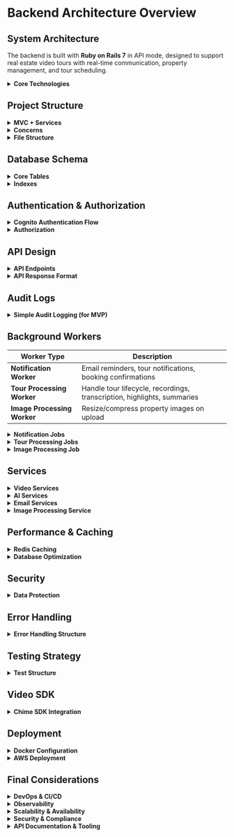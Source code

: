 # Backend Architecture Overview

## System Architecture

The backend is built with **Ruby on Rails 7** in API mode, designed to support real estate video tours with real-time communication, property management, and tour scheduling.

<details>
<summary><strong>Core Technologies</strong></summary>

- **Ruby on Rails 7** - Web framework with API mode
- **PostgreSQL** - Primary relational database
- **Redis** - Caching and session storage
- **AWS Cognito** - User authentication and token issuance
- **AWS Chime SDK** - Video communication
- **Active Job** - Background job processing
- **Sidekiq** - Job queue management

</details>

## Project Structure

<details>
<summary><strong>MVC + Services</strong></summary>

| Layer | Description |
|-------|-------------|
| **Models** | Data validation and business rules |
| **Views** | JSON response formatting |
| **Controllers** | Request handling and routing |
| **Services** | Complex business logic |

</details>

<details>
<summary><strong>Concerns</strong></summary>

| Concern | Description |
|---------|-------------|
| **Authentication** | User authentication and authorization |
| **Caching** | Response caching strategies |
| **Logging** | Request and response logging |
| **Validation** | Input validation and sanitization |

</details>

<details>
<summary><strong>File Structure</strong></summary>

```
app/
├── controllers/
│   └── api/v1/ 
│       ├── auth/
│       │   ├── application_controller.rb
│       │   ├── registrations_controller.rb
│       │   └── sessions_controller.rb
│       ├── realtors/
│       │   ├── application_controller.rb
│       │   ├── properties_controller.rb
│       │   ├── tours_controller.rb
│       │   ├── bookings_controller.rb
│       │   └── calls_controller.rb
│       ├── buyers/
│       │   ├── application_controller.rb
│       │   ├── properties_controller.rb
│       │   ├── tours_controller.rb
│       │   ├── bookings_controller.rb
│       │   └── calls_controller.rb
│       └── admin/
│           ├── application_controller.rb
│           ├── users_controller.rb
│           ├── properties_controller.rb
│           ├── tours_controller.rb
│           └── bookings_controller.rb
├── models/
│   ├── user.rb
│   ├── property.rb
│   ├── booking.rb
│   ├── tour.rb
│   ├── call.rb
│   ├── tour_note.rb
│   ├── transcript.rb
│   ├── highlight.rb
│   ├── recording.rb
│   └── audit_log.rb
├── services/
│   ├── tour_lifecycle_service.rb
│   ├── video_processing_service.rb
│   ├── transcription_service.rb
│   ├── highlight_detection_service.rb
│   ├── summary_service.rb
│   └── image_processing_service.rb
├── workers/
│   ├── notification_worker.rb
│   ├── tour_processing_worker.rb
│   └── image_processing_worker.rb
└── concerns/
    ├── authentication.rb
    ├── caching.rb
    ├── logging.rb
    └── validation.rb
```

</details>

## Database Schema

<details>
<summary><strong>Core Tables</strong></summary>

| Table | Description |
|-------|-------------|
| **Users Table** | User profiles and authentication (id, full_name, email, role, cognito_sub, timestamps) |
| **Properties Table** | Property listings and details (realtor_id, address, mls_id, description, timestamps) |
| **Bookings Table** | Tour booking requests (buyer_id, property_id, scheduled_at, status, timestamps) |
| **Tours Table** | Actual tour sessions (property_id, realtor_id, buyer_id, status, scheduled_at, started_at) |
| **Calls Table** | Video call sessions (tour_id, chime_meeting_id, status, started_at, ended_at) |
| **TourNotes Table** | User-generated notes during tours (tour_id, user_id, content, tag, timestamp_ms, timestamps) |
| **Transcripts Table** | AI-generated call transcripts (tour_id, full_text, segments JSON, timestamps) |
| **Highlights Table** | Tour highlights and moments (tour_id, timestamp_ms, note, image_url, timestamps) |
| **Recordings Table** | Call recordings and playback (tour_id, mux_asset_id, playback_url, duration_seconds, recorded_at, timestamps) |
| **AuditLogs Table** | Immutable system & user actions for compliance (actor_id, action, target_id, meta, created_at) |

#### Users Table
```sql
CREATE TABLE users (
  id BIGSERIAL PRIMARY KEY,
  full_name VARCHAR(255) NOT NULL,
  email VARCHAR(255) UNIQUE NOT NULL,
  role VARCHAR(50) DEFAULT 'buyer',
  cognito_sub VARCHAR(255) UNIQUE NOT NULL,
  created_at TIMESTAMP NOT NULL,
  updated_at TIMESTAMP NOT NULL
);
```

#### Properties Table
```sql
CREATE TABLE properties (
  id BIGSERIAL PRIMARY KEY,
  realtor_id BIGINT REFERENCES users(id),
  address TEXT NOT NULL,
  mls_id VARCHAR(255) UNIQUE,
  description TEXT,
  price DECIMAL(12,2),
  bedrooms INTEGER,
  bathrooms INTEGER,
  sqft INTEGER,
  status VARCHAR(50) DEFAULT 'active',
  created_at TIMESTAMP NOT NULL,
  updated_at TIMESTAMP NOT NULL
);
```

#### Bookings Table
```sql
CREATE TABLE bookings (
  id BIGSERIAL PRIMARY KEY,
  buyer_id BIGINT REFERENCES users(id),
  property_id BIGINT REFERENCES properties(id),
  scheduled_at TIMESTAMP NOT NULL,
  status VARCHAR(50) DEFAULT 'pending',
  duration_minutes INTEGER DEFAULT 30,
  notes TEXT,
  created_at TIMESTAMP NOT NULL,
  updated_at TIMESTAMP NOT NULL
);
```

#### Tours Table
```sql
CREATE TABLE tours (
  id BIGSERIAL PRIMARY KEY,
  property_id BIGINT REFERENCES properties(id),
  realtor_id BIGINT REFERENCES users(id),
  buyer_id BIGINT REFERENCES users(id),
  booking_id BIGINT REFERENCES bookings(id),
  status VARCHAR(50) DEFAULT 'scheduled',
  scheduled_at TIMESTAMP NOT NULL,
  started_at TIMESTAMP,
  ended_at TIMESTAMP,
  created_at TIMESTAMP NOT NULL,
  updated_at TIMESTAMP NOT NULL
);
```

#### Calls Table
```sql
CREATE TABLE calls (
  id BIGSERIAL PRIMARY KEY,
  tour_id BIGINT REFERENCES tours(id),
  chime_meeting_id VARCHAR(255) UNIQUE NOT NULL,
  status VARCHAR(50) DEFAULT 'created',
  started_at TIMESTAMP,
  ended_at TIMESTAMP,
  created_at TIMESTAMP NOT NULL,
  updated_at TIMESTAMP NOT NULL
);
```

#### Tour Notes Table
```sql
CREATE TABLE tour_notes (
  id BIGSERIAL PRIMARY KEY,
  tour_id BIGINT REFERENCES tours(id),
  user_id BIGINT REFERENCES users(id),
  content TEXT NOT NULL,
  tag VARCHAR(100),
  timestamp_ms BIGINT,
  created_at TIMESTAMP NOT NULL,
  updated_at TIMESTAMP NOT NULL
);
```

#### Transcripts Table
```sql
CREATE TABLE transcripts (
  id BIGSERIAL PRIMARY KEY,
  tour_id BIGINT REFERENCES tours(id),
  full_text TEXT,
  segments JSONB,
  confidence_score DECIMAL(3,2),
  created_at TIMESTAMP NOT NULL,
  updated_at TIMESTAMP NOT NULL
);
```

#### Highlights Table
```sql
CREATE TABLE highlights (
  id BIGSERIAL PRIMARY KEY,
  tour_id BIGINT REFERENCES tours(id),
  timestamp_ms BIGINT NOT NULL,
  note TEXT,
  image_url VARCHAR(500),
  highlight_type VARCHAR(50),
  created_at TIMESTAMP NOT NULL,
  updated_at TIMESTAMP NOT NULL
);
```

#### Recordings Table
```sql
CREATE TABLE recordings (
  id BIGSERIAL PRIMARY KEY,
  tour_id BIGINT REFERENCES tours(id),
  mux_asset_id VARCHAR(255) UNIQUE,
  playback_url VARCHAR(500),
  duration_seconds INTEGER,
  file_size_bytes BIGINT,
  recorded_at TIMESTAMP,
  created_at TIMESTAMP NOT NULL,
  updated_at TIMESTAMP NOT NULL
);
```

#### Audit Logs Table
```sql
CREATE TABLE audit_logs (
  id BIGSERIAL PRIMARY KEY,
  user_id BIGINT REFERENCES users(id),
  action VARCHAR(100) NOT NULL,
  resource_type VARCHAR(50),
  resource_id BIGINT,
  details TEXT,
  created_at TIMESTAMP NOT NULL
);
```

</details>

<details>
<summary><strong>Indexes</strong></summary>

```sql
-- Performance indexes
CREATE INDEX idx_users_email ON users(email);
CREATE INDEX idx_properties_realtor_id ON properties(realtor_id);
CREATE INDEX idx_properties_status ON properties(status);
CREATE INDEX idx_bookings_buyer_id ON bookings(buyer_id);
CREATE INDEX idx_bookings_property_id ON bookings(property_id);
CREATE INDEX idx_bookings_scheduled_at ON bookings(scheduled_at);
CREATE INDEX idx_tours_property_id ON tours(property_id);
CREATE INDEX idx_tours_realtor_id ON tours(realtor_id);
CREATE INDEX idx_tours_buyer_id ON tours(buyer_id);
CREATE INDEX idx_tours_scheduled_at ON tours(scheduled_at);
CREATE INDEX idx_calls_tour_id ON calls(tour_id);
CREATE INDEX idx_tour_notes_tour_id ON tour_notes(tour_id);
CREATE INDEX idx_audit_logs_user_id ON audit_logs(user_id);
CREATE INDEX idx_audit_logs_created_at ON audit_logs(created_at);
```

</details>

## Authentication & Authorization

<details>
<summary><strong>Cognito Authentication Flow</strong></summary>

- User registration, login, and password reset are handled by AWS Cognito.
- The backend verifies Cognito JWTs using the User Pool's JWKS endpoint.
- On first login, a user record is created/updated in the local database using Cognito's `sub` as the unique identifier.
- Passwords are never stored or managed by the backend.

</details>

<details>
<summary><strong>Authorization</strong></summary>

The system supports three user types: **buyer**, **realtor**, and **admin**. While authentication is managed by AWS Cognito, authorization (what each user can do) is enforced by the backend using the `role` field in the `users` table and policy classes (e.g., Pundit).

#### Role Storage
- The canonical user role is stored in the local `users` table (`role` column).
- Optionally, the role can also be stored as a custom attribute in Cognito and synced to the DB on login.

#### Role Helpers (User Model)

```ruby
class User < ApplicationRecord
  def buyer?
    role == 'buyer'
  end

  def realtor?
    role == 'realtor'
  end

  def admin?
    role == 'admin'
  end
end
```

#### Example Policy (Pundit)

```ruby
class PropertyPolicy < ApplicationPolicy
  def index?
    user.realtor? || user.admin?
  end

  def show?
    user.realtor? || user.admin? || record.realtor_id == user.id
  end

  def create?
    user.realtor? || user.admin?
  end

  def update?
    user.realtor? && record.realtor_id == user.id || user.admin?
  end

  def destroy?
    user.realtor? && record.realtor_id == user.id || user.admin?
  end

  class Scope < Scope
    def resolve
      if user.admin?
        scope.all
      elsif user.realtor?
        scope.where(realtor_id: user.id)
      else
        scope.none
      end
    end
  end
end
```
</details>

## API Design

<details>
<summary><strong>API Endpoints</strong></summary>

### Authentication Endpoints

`/api/v1/auth` (Public)

- Authentication endpoints accessible to all users
- Login, register, password reset, profile management

```
POST   /api/v1/auth/login                     # User login
POST   /api/v1/auth/register                  # User registration
POST   /api/v1/auth/logout                    # User logout
POST   /api/v1/auth/refresh                   # Refresh access token
POST   /api/v1/auth/password-reset/request    # Request password reset
POST   /api/v1/auth/password-reset/confirm    # Confirm password reset
GET    /api/v1/auth/me                        # Get current user profile
PUT    /api/v1/auth/me                        # Update current user profile
```

### Realtor Endpoints

`/api/v1/realtors` (Realtor-specific)

- Property Management: CRUD operations for realtor's properties
- Tour Management: Start/end tours, view recordings, transcripts
- Booking Management: View and manage bookings
- Video Calls: Create and manage video calls

```
# Property Management
GET    /api/v1/realtors/properties            # List realtor's properties
POST   /api/v1/realtors/properties            # Create property
GET    /api/v1/realtors/properties/:id        # Get property details
PUT    /api/v1/realtors/properties/:id        # Update property
DELETE /api/v1/realtors/properties/:id        # Delete property
POST   /api/v1/realtors/properties/:id/images # Upload property images
DELETE /api/v1/realtors/properties/:id/images/:image_id # Delete property image

# Tour Management
GET    /api/v1/realtors/tours                 # List realtor's tours
GET    /api/v1/realtors/tours/:id             # Get tour details
POST   /api/v1/realtors/tours/:id/start       # Start tour
POST   /api/v1/realtors/tours/:id/end         # End tour
GET    /api/v1/realtors/tours/:id/notes       # Get tour notes
POST   /api/v1/realtors/tours/:id/notes       # Add tour note
GET    /api/v1/realtors/tours/:id/recording   # Get tour recording
GET    /api/v1/realtors/tours/:id/transcript  # Get tour transcript
GET    /api/v1/realtors/tours/:id/highlights  # Get tour highlights
GET    /api/v1/realtors/tours/:id/summary     # Get tour summary

# Booking Management
GET    /api/v1/realtors/bookings              # List realtor's bookings
GET    /api/v1/realtors/bookings/:id          # Get booking details
PUT    /api/v1/realtors/bookings/:id          # Update booking
PUT    /api/v1/realtors/bookings/:id/confirm  # Confirm booking and create call
DELETE /api/v1/realtors/bookings/:id          # Cancel booking

# Video Calls
GET    /api/v1/realtors/calls/:id             # Get call details
POST   /api/v1/realtors/calls/:id/join        # Join video call
POST   /api/v1/realtors/calls/:id/leave       # Leave video call
POST   /api/v1/realtors/calls/:id/end         # End video call
GET    /api/v1/realtors/calls/:id/recording   # Get call recording
POST   /api/v1/realtors/calls/:id/record      # Start/stop call recording
```

### Buyer Endpoints

`/api/v1/buyers` (Buyer-specific)

- Property Browsing: View available properties
- Tour Booking: Create and manage bookings
- Tour Participation: View tour details, recordings, summaries
- Video Calls: Join/leave video calls

```
# Property Browsing
GET    /api/v1/buyers/properties              # Browse available properties
GET    /api/v1/buyers/properties/:id          # Get property details

# Tour Booking
GET    /api/v1/buyers/bookings                # List buyer's bookings
POST   /api/v1/buyers/bookings                # Create booking
GET    /api/v1/buyers/bookings/:id            # Get booking details
PUT    /api/v1/buyers/bookings/:id            # Update booking
DELETE /api/v1/buyers/bookings/:id            # Cancel booking

# Tour Participation
GET    /api/v1/buyers/tours                   # List buyer's tours
GET    /api/v1/buyers/tours/:id               # Get tour details
GET    /api/v1/buyers/tours/:id/notes         # Get tour notes
POST   /api/v1/buyers/tours/:id/notes         # Add tour note
GET    /api/v1/buyers/tours/:id/recording     # Get tour recording
GET    /api/v1/buyers/tours/:id/transcript    # Get tour transcript
GET    /api/v1/buyers/tours/:id/highlights    # Get tour highlights
GET    /api/v1/buyers/tours/:id/summary       # Get tour summary

# Video Calls
GET    /api/v1/buyers/calls/:id               # Get call details (if authorized)
POST   /api/v1/buyers/calls/:id/join          # Join video call
POST   /api/v1/buyers/calls/:id/leave         # Leave video call
GET    /api/v1/buyers/calls/:id/recording     # Get call recording
```

### Admin Endpoints

`/api/v1/admin` (Admin-only)
- User Management: CRUD operations for all users
- Property Management: Manage all properties
- Tour Management: View all tours
- Booking Management: Manage all bookings

```
# User Management
GET    /api/v1/admin/users                    # List all users
GET    /api/v1/admin/users/:id                # Get user details
PUT    /api/v1/admin/users/:id                # Update user
DELETE /api/v1/admin/users/:id                # Delete user
POST   /api/v1/admin/users/:id/avatar         # Upload user avatar

# Property Management
GET    /api/v1/admin/properties               # List all properties
GET    /api/v1/admin/properties/:id           # Get property details
PUT    /api/v1/admin/properties/:id           # Update property
DELETE /api/v1/admin/properties/:id           # Delete property

# Tour Management
GET    /api/v1/admin/tours                    # List all tours
GET    /api/v1/admin/tours/:id                # Get tour details
PUT    /api/v1/admin/tours/:id                # Update tour
DELETE /api/v1/admin/tours/:id                # Delete tour

# Booking Management
GET    /api/v1/admin/bookings                 # List all bookings
GET    /api/v1/admin/bookings/:id             # Get booking details
PUT    /api/v1/admin/bookings/:id             # Update booking
DELETE /api/v1/admin/bookings/:id             # Cancel booking
```

</details>

<details>
<summary><strong>API Response Format</strong></summary>

```ruby
# Standard API response format
{
  "success": true,
  "data": {
    "id": 1,
    "type": "property",
    "attributes": {
      "address": "123 Main St",
      "price": 500000,
      "bedrooms": 3,
      "bathrooms": 2
    },
    "relationships": {
      "realtor": {
        "data": {
          "id": 1,
          "type": "user"
        }
      }
    }
  },
  "meta": {
    "timestamp": "2024-01-15T10:30:00Z",
    "version": "1.0"
  }
}

# Error response format
{
  "success": false,
  "errors": [
    {
      "code": "VALIDATION_ERROR",
      "message": "Address can't be blank",
      "field": "address"
    }
  ],
  "meta": {
    "timestamp": "2024-01-15T10:30:00Z",
    "version": "1.0"
  }
}
```

</details>

## Audit Logs

<details>
<summary><strong>Simple Audit Logging (for MVP)</strong></summary>

```ruby
class AuditLog < ApplicationRecord
  belongs_to :user
  
  # Flexible logging method that matches your diagram
  def self.log(action, user_id:, **details)
    # Extract resource info from details
    resource_type = details.delete(:resource_type)
    resource_id = details.delete(:resource_id)
    
    # Handle special cases where resource is passed as a key
    if details[:call]
      resource_type = "Call"
      resource_id = details.delete(:call)
    elsif details[:tour]
      resource_type = "Tour" 
      resource_id = details.delete(:tour)
    elsif details[:property]
      resource_type = "Property"
      resource_id = details.delete(:property)
    end
    
    create!(
      user_id: user_id,
      action: action,
      resource_type: resource_type,
      resource_id: resource_id,
      details: details.to_json
    )
  end
end

# Usage in controllers
class Api::V1::Realtors::PropertiesController < ApplicationController
  def create
    property = current_user.properties.create!(property_params)
    
    # Simple audit log
    AuditLog.log('property_created', user_id: current_user.id, property: property.id)
    
    render json: property, status: :created
  end
end
```
</details>

## Background Workers

| Worker Type | Description |
|-------------|-------------|
| **Notification Worker** | Email reminders, tour notifications, booking confirmations |
| **Tour Processing Worker** | Handle tour lifecycle, recordings, transcription, highlights, summaries |
| **Image Processing Worker** | Resize/compress property images on upload |

<details>
<summary><strong>Notification Jobs</strong></summary>

```ruby
# Usage examples in controllers:
class Api::V1::Buyers::BookingsController < ApplicationController
  def create
    booking = current_user.bookings.create!(booking_params)
    
    # Send notification to realtor about new booking request
    NotificationWorker.perform_async('new_booking_request', { booking_id: booking.id })
    
    render json: booking, status: :created
  end
end

class Api::V1::Realtors::BookingsController < ApplicationController
  def confirm
    booking = Booking.find(params[:id])
    authorize booking, :confirm?

    Booking.transaction do
      booking.update!(status: 'confirmed')
      
      # Create tour
      tour = Tour.create!(
        booking: booking,
        property: booking.property,
        realtor: current_user,
        buyer: booking.buyer,
        scheduled_at: booking.scheduled_at
      )
      
      # Create Chime meeting and call
      chime_service = ChimeService.new
      meeting = chime_service.create_meeting(tour)
      
      # Create call
      call = Call.create!(
        tour: tour,
        status: 'created',
        chime_meeting_id: meeting.meeting_id
      )
      
      # Send confirmation to both parties
      NotificationWorker.perform_async('booking_confirmation', { booking_id: booking.id })
      
      # Schedule reminder 15 minutes before tour
      reminder_time = booking.scheduled_at - 15.minutes
      NotificationWorker.perform_at(reminder_time, 'booking_reminder', { booking_id: booking.id })
      
      render json: { booking: booking, tour: tour, call: call }
    end
  end
end

class Api::V1::Realtors::ToursController < ApplicationController
  def start
    tour = Tour.find(params[:id])
    
    # Start tour processing
    TourProcessingWorker.perform_async('start_tour', { tour_id: tour.id })
    
    render json: { message: 'Tour starting...' }
  end
  
  def end
    tour = Tour.find(params[:id])
    
    # End tour and process everything
    TourProcessingWorker.perform_async('end_tour', { tour_id: tour.id })
    
    render json: { message: 'Tour ending...' }
  end
end

# app/workers/notification_worker.rb
class NotificationWorker
  include Sidekiq::Worker
  sidekiq_options queue: 'default'

  def perform(notification_type, data)
    case notification_type
    when 'new_booking_request'
      send_new_booking_request(data[:booking_id])
    when 'booking_confirmation'
      send_booking_confirmation(data[:booking_id])
    when 'booking_reminder'
      send_booking_reminder(data[:booking_id])
    when 'tour_start'
      send_tour_start_notification(data[:tour_id])
    when 'tour_end'
      send_tour_end_notification(data[:tour_id])
    end
  end

  private

  def send_new_booking_request(booking_id)
    booking = Booking.find(booking_id)
    BookingMailer.new_booking_request_email(booking).deliver_now
  end

  def send_booking_confirmation(booking_id)
    booking = Booking.find(booking_id)
    BookingMailer.confirmation_email(booking).deliver_now
  end

  def send_booking_reminder(booking_id)
    booking = Booking.find(booking_id)
    BookingMailer.reminder_email(booking).deliver_now
    BookingMailer.realtor_reminder_email(booking).deliver_now
  end

  def send_tour_start_notification(tour_id)
    tour = Tour.find(tour_id)
    TourMailer.start_notification(tour).deliver_now
  end

  def send_tour_end_notification(tour_id)
    tour = Tour.find(tour_id)
    TourMailer.end_notification(tour).deliver_now
  end
end
```

</details>

<details>
<summary><strong>Tour Processing Jobs</strong></summary>

```ruby
# app/workers/tour_processing_worker.rb
class TourProcessingWorker
  include Sidekiq::Worker
  sidekiq_options queue: 'default'

  def perform(processing_type, data)
    case processing_type
    when 'start_tour'
      start_tour(data[:tour_id])
    when 'end_tour'
      end_tour(data[:tour_id])
    when 'process_recording'
      process_recording(data[:tour_id])
    when 'generate_ai_content'
      generate_ai_content(data[:tour_id])
    end
  end

  private

  def start_tour(tour_id)
    tour = Tour.find(tour_id)
    
    # Create Chime meeting
    chime_service = ChimeService.new
    meeting = chime_service.create_meeting(tour)
    
    # Update tour
    tour.update!(
      status: 'in_progress',
      started_at: Time.current,
      chime_meeting_id: meeting.meeting_id
    )
    
    # Send notification
    NotificationWorker.perform_async('tour_start', { tour_id: tour_id })
  end

  def end_tour(tour_id)
    tour = Tour.find(tour_id)
    
    # Update tour status
    tour.update!(
      status: 'completed',
      ended_at: Time.current
    )
    
    # Process recording
    process_recording(tour_id)
    
    # Send notification
    NotificationWorker.perform_async('tour_end', { tour_id: tour_id })
  end

  def process_recording(tour_id)
    tour = Tour.find(tour_id)
    
    # Download and store recording
    chime_service = ChimeService.new
    video_file = chime_service.download_recording(tour.chime_meeting_id)
    
    s3_service = S3Service.new
    video_url = s3_service.upload_recording(video_file, tour.id)
    
    # Create recording record
    Recording.create!(
      tour_id: tour_id,
      video_url: video_url,
      recorded_at: tour.ended_at
    )
    
    # Generate AI content
    generate_ai_content(tour_id)
  end

  def generate_ai_content(tour_id)
    tour = Tour.find(tour_id)
    recording = tour.recording
    
    # Transcribe audio
    transcription_service = TranscriptionService.new
    transcript_data = transcription_service.transcribe(recording.video_url)
    
    # Create transcript
    Transcript.create!(
      tour_id: tour_id,
      full_text: transcript_data[:text],
      segments: transcript_data[:segments],
      confidence_score: transcript_data[:confidence]
    )
    
    # Generate highlights
    highlight_service = HighlightDetectionService.new
    highlights = highlight_service.detect_highlights(transcript_data)
    
    highlights.each do |highlight|
      Highlight.create!(
        tour_id: tour_id,
        timestamp_ms: highlight[:timestamp],
        note: highlight[:description],
        highlight_type: highlight[:type]
      )
    end
    
    # Generate summary
    summary_service = SummaryService.new
    summary = summary_service.generate_summary(tour)
    
    tour.update!(summary: summary)
  end
end
```
</details>

<details>
<summary><strong>Image Processing Job</strong></summary>

```ruby
# app/workers/image_processing_worker.rb
class ImageProcessingWorker
  include Sidekiq::Worker
  sidekiq_options queue: 'default'

  def perform(image_id)
    image = PropertyImage.find(image_id)
    processed_file = ImageProcessingService.new.process(image.file)

    # Update the image record with processed file info (e.g., new URL, thumbnail, etc.)
    image.update!(
      processed_url: processed_file.url,
      thumbnail_url: processed_file.thumbnail_url
    )
  end
end
```
</details>

## Services

<details>
<summary><strong>Video Services</strong></summary>

```ruby
# app/services/chime_service.rb
class ChimeService
  def initialize
    @chime_client = Aws::ChimeSDKMeetings::Client.new(
      region: Rails.application.credentials.aws[:region],
      credentials: Aws::Credentials.new(
        Rails.application.credentials.aws[:access_key_id],
        Rails.application.credentials.aws[:secret_access_key]
      )
    )
  end

  def create_meeting(tour)
    response = @chime_client.create_meeting(
      client_request_token: SecureRandom.uuid,
      external_meeting_id: "tour_#{tour.id}",
      media_region: 'us-east-1',
      meeting_configuration: {
        audio: {
          echo_reduction: 'AVAILABLE'
        }
      }
    )
    
    response.meeting
  end

  def create_attendee(meeting_id, user)
    response = @chime_client.create_attendee(
      external_user_id: user.id.to_s,
      meeting_id: meeting_id
    )
    
    response.attendee
  end

  def download_recording(recording_id)
    # Implementation for downloading recording
  end
end

# app/services/video_processing_service.rb
class VideoProcessingService
  def process(video_file)
    # Note: For MVP, video processing is not required.
    # Chime recordings are stored and served as-is from S3.
    # This service can be implemented later if advanced video processing
    # (compression, watermarking, format conversion) is needed.
    
    # For now, we're returning the original file path
    video_file.path
  end
end
```

</details>

<details>
<summary><strong>AI Services</strong></summary>

```ruby
# app/services/transcription_service.rb
class TranscriptionService
  def initialize
    @client = OpenAI::Client.new(
      access_token: Rails.application.credentials.openai[:api_key]
    )
  end

  def transcribe(video_url)
    # Download audio from video
    audio_file = download_audio(video_url)
    
    # Transcribe using OpenAI Whisper
    response = @client.audio.transcribe(
      parameters: {
        model: "whisper-1",
        file: File.open(audio_file.path),
        response_format: "verbose_json",
        timestamp_granularities: ["segment"]
      }
    )
    
    {
      text: response.text,
      segments: response.segments,
      confidence: response.language
    }
  end

  private

  def download_audio(video_url)
    # Implementation for downloading audio from video
  end
end

# app/services/highlight_detection_service.rb
class HighlightDetectionService
  def initialize
    @client = OpenAI::Client.new(
      access_token: Rails.application.credentials.openai[:api_key]
    )
  end

  def detect_highlights(transcript)
    prompt = build_highlight_prompt(transcript.full_text)
    
    response = @client.chat(
      parameters: {
        model: "gpt-4",
        messages: [
          { role: "system", content: "You are a real estate expert. Identify key moments and highlights from property tours." },
          { role: "user", content: prompt }
        ],
        temperature: 0.3
      }
    )
    
    parse_highlights(response.choices.first.message.content, transcript.segments)
  end

  private

  def build_highlight_prompt(text)
    "Analyze this property tour transcript and identify key highlights:\n\n#{text}\n\nReturn highlights in JSON format with timestamp and description."
  end

  def parse_highlights(ai_response, segments)
    # Parse AI response and map to segments
  end
end
```

</details>

<details>
<summary><strong>Email Services</strong></summary>

```ruby
# app/services/email_service.rb
class EmailService
  def send_booking_confirmation(booking)
    BookingMailer.confirmation_email(booking).deliver_now
  end

  def send_tour_reminder(booking)
    BookingMailer.reminder_email(booking).deliver_now
  end

  def send_tour_summary(tour)
    TourMailer.summary_email(tour).deliver_now
  end
end

# app/mailers/booking_mailer.rb
class BookingMailer < ApplicationMailer
  def new_booking_request_email(booking)
    @booking = booking
    @property = booking.property
    @buyer = booking.buyer
    
    mail(
      to: booking.property.realtor.email,
      subject: "New Tour Request: #{@property.address}"
    )
  end

  def confirmation_email(booking)
    @booking = booking
    @property = booking.property
    @realtor = booking.property.realtor
    
    mail(
      to: booking.buyer.email,
      subject: "Tour Confirmed: #{@property.address}"
    )
  end

  def reminder_email(booking)
    @booking = booking
    @property = booking.property
    
    mail(
      to: booking.buyer.email,
      subject: "Reminder: Your tour starts in 15 minutes"
    )
  end

  def realtor_reminder_email(booking)
    @booking = booking
    @property = booking.property
    @buyer = booking.buyer
    
    mail(
      to: booking.property.realtor.email,
      subject: "Reminder: Tour starts in 15 minutes"
    )
  end
end
```
</details>

<details>
<summary><strong>Image Processing Service</strong></summary>

```ruby
# app/services/image_processing_service.rb
class ImageProcessingService
  def process(file)
    # Example: Resize, compress, and generate thumbnail
    # (Implementation depends on the image processing library, e.g., MiniMagick)
    processed = MiniMagick::Image.open(file.path)
    processed.resize "1200x800"
    processed.write file.path

    thumbnail = processed.clone
    thumbnail.resize "300x200"
    thumbnail_path = file.path.sub(/(\.\w+)$/, '_thumb\\1')
    thumbnail.write thumbnail_path

    OpenStruct.new(
      url: upload_to_s3(file.path),
      thumbnail_url: upload_to_s3(thumbnail_path)
    )
  end

  def upload_to_s3(path)
    # Upload file to S3 and return the public URL
    # (Implementation depends on the S3 integration)
  end
end
```
</details>

## Performance & Caching

<details>
<summary><strong>Redis Caching</strong></summary>

Redis is used primarily for background job queues (Sidekiq) and session storage. For MVP, complex API response caching is not required - database queries are fast enough at this scale.

**Future Release - Advanced Redis Capabilities:**
Redis is an in-memory data store that can significantly improve application performance and scalability by caching frequently accessed data. In future releases, Redis can be expanded to include:

- **API response caching:** Store the results of expensive or frequently requested queries, reducing database load and improving response times for users.
- **Session storage:** Manage user sessions in a scalable, distributed way, especially useful for stateless APIs and multi-instance deployments.
- **Rate limiting:** Track request counts per user or IP to enforce API rate limits efficiently.
- **Background job queues:** (via Sidekiq) Redis acts as the broker for background jobs, enabling reliable and scalable job processing.

By caching data in Redis, the system can serve repeated requests much faster, reduce latency, and handle higher traffic without overloading the primary database.

</details>

<details>
<summary><strong>Database Optimization</strong></summary>

- Eager Loading: Avoid the N+1 query problem, where fetching related records causes many small queries.
- Pagination: Prevent loading too much data into memory and overwhelming the client or server.
- Indexing: Speed up lookups, filtering, and sorting on frequently queried columns.

```ruby
# app/models/property.rb
class Property < ApplicationRecord
  # Eager loading associations
  scope :with_realtor, -> { includes(:realtor) }
  scope :with_tours, -> { includes(:tours) }
  scope :with_bookings, -> { includes(:bookings) }
  
  # Pagination
  scope :paginated, ->(page: 1, per_page: 20) {
    offset((page - 1) * per_page).limit(per_page)
  }
  
  # Search
  scope :search, ->(query) {
    where("address ILIKE ? OR description ILIKE ?", "%#{query}%", "%#{query}%")
  }
  
  # Performance optimizations
  scope :active, -> { where(status: 'active') }
  scope :by_realtor, ->(realtor_id) { where(realtor_id: realtor_id) }
end

# app/controllers/api/v1/realtors/properties_controller.rb
class Api::V1::Realtors::PropertiesController < ApplicationController
  def index
    properties = Property.with_realtor
                        .active
                        .search(params[:query])
                        .paginated(page: params[:page], per_page: params[:per_page])

    render json: {
      data: properties,
      meta: {
        current_page: params[:page]&.to_i || 1,
        total_pages: (properties.total_count.to_f / (params[:per_page]&.to_i || 20)).ceil,
        total_count: properties.total_count
      }
    }
  end
end
```

</details>

## Security

</details>

<details>
<summary><strong>Data Protection</strong></summary>

This Encryptable concern adds transparent encryption and decryption for sensitive fields such as email, phone number or SSN in ActiveRecord models. Using AES-256-GCM, it encrypts data before saving and decrypts it after retrieval, keeping plain-text values out of the database while allowing seamless model interaction.

```ruby
# app/models/concerns/encryptable.rb
module Encryptable
  extend ActiveSupport::Concern

  included do
    before_save :encrypt_sensitive_data
    after_find :decrypt_sensitive_data
  end

  private

  def encrypt_sensitive_data
    self.encrypted_ssn = encrypt(ssn) if ssn_changed?
    self.encrypted_phone = encrypt(phone) if phone_changed?
  end

  def decrypt_sensitive_data
    self.ssn = decrypt(encrypted_ssn) if encrypted_ssn.present?
    self.phone = decrypt(encrypted_phone) if encrypted_phone.present?
  end

  def encrypt(value)
    return nil if value.blank?
    
    cipher = OpenSSL::Cipher.new('aes-256-gcm')
    cipher.encrypt
    cipher.key = Rails.application.credentials.secret_key_base[0..31]
    cipher.iv = cipher.random_iv
    
    encrypted = cipher.update(value) + cipher.final
    auth_tag = cipher.auth_tag
    
    Base64.strict_encode64(encrypted + auth_tag)
  end

  def decrypt(encrypted_value)
    return nil if encrypted_value.blank?
    
    cipher = OpenSSL::Cipher.new('aes-256-gcm')
    cipher.decrypt
    cipher.key = Rails.application.credentials.secret_key_base[0..31]
    
    decoded = Base64.strict_decode64(encrypted_value)
    auth_tag = decoded[-16..-1]
    encrypted = decoded[0...-16]
    
    cipher.auth_tag = auth_tag
    cipher.auth_data = ""
    
    cipher.update(encrypted) + cipher.final
  end
end
```
</details>

## Error Handling

<details>
<summary><strong>Error Handling Structure</strong></summary>

| Component | Description |
|-----------|-------------|
| **Global Exception Handler** | Centralized error processing |
| **Custom Error Classes** | Domain-specific errors |
| **Error Logging** | Structured error logging |
| **Client Error Responses** | User-friendly error messages |

</details>

## Testing Strategy

<details>
<summary><strong>Test Structure</strong></summary>

```
spec/
├── controllers/
│   └── api/v1/
│       ├── auth/
│       │   ├── sessions_controller_spec.rb
│       │   ├── registrations_controller_spec.rb
│       ├── realtors/
│       │   ├── properties_controller_spec.rb
│       │   ├── tours_controller_spec.rb
│       │   ├── bookings_controller_spec.rb
│       │   └── calls_controller_spec.rb
│       ├── buyers/
│       │   ├── properties_controller_spec.rb
│       │   ├── bookings_controller_spec.rb
│       │   ├── tours_controller_spec.rb
│       │   └── calls_controller_spec.rb
│       └── admin/
│           ├── users_controller_spec.rb
│           ├── properties_controller_spec.rb
│           ├── tours_controller_spec.rb
│           └── bookings_controller_spec.rb
├── models/
│   ├── user_spec.rb
│   ├── property_spec.rb
│   ├── booking_spec.rb
│   ├── tour_spec.rb
│   ├── call_spec.rb
│   ├── tour_note_spec.rb
│   ├── transcript_spec.rb
│   ├── highlight_spec.rb
│   ├── recording_spec.rb
│   ├── audit_log_spec.rb
├── services/
│   ├── tour_lifecycle_service_spec.rb
│   ├── video_processing_service_spec.rb
│   ├── transcription_service_spec.rb
│   ├── highlight_detection_service_spec.rb
│   ├── summary_service_spec.rb
│   ├── image_processing_service_spec.rb
│   └── booking_confirmation_service_spec.rb
├── workers/
│   ├── notification_worker_spec.rb
│   ├── tour_processing_worker_spec.rb
│   └── image_processing_worker_spec.rb
├── concerns/
│   ├── authentication_spec.rb
│   ├── logging_spec.rb
│   └── validation_spec.rb
├── requests/
│   └── api/v1/
│       ├── auth_spec.rb
│       ├── realtors/
│       │   ├── properties_spec.rb
│       │   ├── tours_spec.rb
│       │   ├── bookings_spec.rb
│       │   └── calls_spec.rb
│       ├── buyers/
│       │   ├── properties_spec.rb
│       │   ├── bookings_spec.rb
│       │   ├── tours_spec.rb
│       │   └── calls_spec.rb
│       └── admin/
│           ├── users_spec.rb
│           ├── properties_spec.rb
│           ├── tours_spec.rb
│           └── bookings_spec.rb
└── factories/
    ├── users.rb
    ├── properties.rb
    ├── bookings.rb
    ├── tours.rb
    ├── calls.rb
    ├── tour_notes.rb
    ├── transcripts.rb
    ├── highlights.rb
    ├── recordings.rb
    └── audit_logs.rb
```
</details>

## Video SDK

<details>
<summary><strong>Chime SDK Integration</strong></summary>

### Overview

The RealtyForYou backend uses the [Amazon Chime SDK](https://docs.aws.amazon.com/chime-sdk/latest/dg/what-is-chime-sdk.html) to power real-time video tours, including audio, video, and screen sharing for web and mobile clients.

---

### Backend (Rails API) Responsibilities

- **Meeting Lifecycle:**  
  - Create Chime meetings and attendees via AWS SDK or REST API.
  - End meetings and trigger post-processing (recording).
- **Security:**  
  - All Chime API calls are made server-side.
  - Use IAM roles with least-privilege access.
- **Endpoints:**  
  - `POST /api/v1/realtors/tours/:id/start` → Start tour (automatically creates Chime meeting).
  - `POST /api/v1/realtors/tours/:id/end` → End tour (automatically ends Chime meeting).
  - `POST /api/v1/realtors/calls/:id/join` → Join existing meeting (realtor).
  - `POST /api/v1/buyers/calls/:id/join` → Join existing meeting (buyer).
  - `POST /api/v1/buyers/calls/:id/leave` → Leave meeting (buyer).

**Example Ruby:**
```ruby
chime = Aws::ChimeSDKMeetings::Client.new(region: 'us-east-1')
meeting = chime.create_meeting(client_request_token: SecureRandom.uuid, media_region: 'us-east-1')
attendee = chime.create_attendee(meeting_id: meeting.meeting.meeting_id, external_user_id: user.id.to_s)
```

---

### Recording & Transcription

- **Media Pipelines:**  
  - Use Chime Media Pipelines API to record meetings and store recordings in S3.
  - All transcription is performed using OpenAI Whisper via the backend service.

---

### Security & Compliance

- All Chime API calls are made from the backend.
- We should consider using encrypted S3 buckets for recordings

---

### References

- [Chime SDK API Reference](https://docs.aws.amazon.com/chime-sdk/latest/APIReference/welcome.html)
- [Chime SDK Developer Guide](https://docs.aws.amazon.com/chime-sdk/latest/dg/what-is-chime-sdk.html)

</details>

## Deployment

<details>
<summary><strong>Docker Configuration</strong></summary>

```dockerfile
# Dockerfile
FROM ruby:3.2.2

# Install system dependencies
RUN apt-get update -qq && apt-get install -y \
    postgresql-client \
    nodejs \
    && rm -rf /var/lib/apt/lists/*

# Set working directory
WORKDIR /app

# Install gems
COPY Gemfile Gemfile.lock ./
RUN bundle install

# Copy application code
COPY . .

# Precompile assets
RUN bundle exec rake assets:precompile

# Add a script to be executed every time the container starts
COPY entrypoint.sh /usr/bin/
RUN chmod +x /usr/bin/entrypoint.sh
ENTRYPOINT ["entrypoint.sh"]

EXPOSE 3000

CMD ["rails", "server", "-b", "0.0.0.0"]
```

```yaml
# docker-compose.yml
version: '3.8'

services:
  web:
    build: .
    ports:
      - "3000:3000"
    environment:
      - DATABASE_URL=postgresql://postgres:password@db:5432/realtyforyou
      - REDIS_URL=redis://redis:6379/0
    depends_on:
      - db
      - redis
    volumes:
      - .:/app
      - bundle_cache:/usr/local/bundle

  db:
    image: postgres:15
    environment:
      - POSTGRES_DB=realtyforyou
      - POSTGRES_USER=postgres
      - POSTGRES_PASSWORD=password
    volumes:
      - postgres_data:/var/lib/postgresql/data

  redis:
    image: redis:7-alpine
    volumes:
      - redis_data:/data

  sidekiq:
    build: .
    command: bundle exec sidekiq
    environment:
      - DATABASE_URL=postgresql://postgres:password@db:5432/realtyforyou
      - REDIS_URL=redis://redis:6379/0
    depends_on:
      - db
      - redis
    volumes:
      - .:/app
      - bundle_cache:/usr/local/bundle

volumes:
  postgres_data:
  redis_data:
  bundle_cache:
```

</details>

<details>
<summary><strong>AWS Deployment</strong></summary>

```yaml
# .github/workflows/deploy.yml
name: Deploy to AWS

on:
  push:
    branches: [main]

jobs:
  deploy:
    runs-on: ubuntu-latest
    
    steps:
      - uses: actions/checkout@v3
      
      - name: Configure AWS credentials
        uses: aws-actions/configure-aws-credentials@v1
        with:
          aws-access-key-id: ${{ secrets.AWS_ACCESS_KEY_ID }}
          aws-secret-access-key: ${{ secrets.AWS_SECRET_ACCESS_KEY }}
          aws-region: us-east-1
      
      - name: Login to Amazon ECR (AWS Container Registry)
        id: login-ecr
        uses: aws-actions/amazon-ecr-login@v1
      
      - name: Build and push Docker image
        env:
          ECR_REGISTRY: ${{ steps.login-ecr.outputs.registry }}
          ECR_REPOSITORY: realtyforyou-backend
          IMAGE_TAG: ${{ github.sha }}
        run: |
          docker build -t $ECR_REGISTRY/$ECR_REPOSITORY:$IMAGE_TAG .
          docker push $ECR_REGISTRY/$ECR_REPOSITORY:$IMAGE_TAG
      
      - name: Deploy to ECS
        run: |
          aws ecs update-service \
            --cluster realtyforyou-cluster \
            --service realtyforyou-backend \
            --force-new-deployment
```

</details>

## Final Considerations

<details>
<summary><strong>DevOps & CI/CD</strong></summary>

| Consideration | Description |
|---------------|-------------|
| **AWS ECS** | Container orchestration |
| **GitHub Actions** | Automated testing and deployment |
| **Docker** | Containerized application deployment |
| **Infrastructure as Code (IaC)** | Terraform modules provision VPCs, ECS clusters, RDS, and S3 buckets |
| **Branching Strategy** | Trunk-based development with short-lived feature branches; protected `main` branch with required status checks |
| **Environment Strategy** | Isolated **dev**, **staging**, and **production** accounts; feature flags for risky features |
| **Secrets Management** | AWS Secrets Manager and SSM Parameter Store; rotation policies for DB and JWT secrets |
| **Rollback & Release** | Blue-green by default; canary releases for high-risk changes; one-click rollback via ECS task definition history |
| **CI Quality Gates** | Linting, tests, security scans (Snyk) must pass before merge |

</details>

<details>
<summary><strong>Observability</strong></summary>

| Component | Description |
|-----------|-------------|
| **Key Metrics** | API p95 latency, video call setup time, Chime meeting duration, error rates, CPU/Memory of ECS tasks |
| **Dashboards** | Real-time Grafana dashboards for business KPIs (tours per day) and system KPIs |
| **Alerting** | PagerDuty integration; SLO-based alerts (e.g., >1% error rate for 5 min) route to on-call engineer |

</details>

<details>
<summary><strong>Scalability & Availability</strong></summary>

| Aspect | Description |
|--------|-------------|
| **Target Scale** | 10 k concurrent users / 500 simultaneous video tours in MVP phase |
| **Multi-AZ Deployment** | ECS services span at least 2 AZs; RDS in Multi-AZ mode with automatic fail-over |
| **Auto-Scaling** | ALB request count and custom Chime metrics drive ECS task scaling |
| **Read Replicas & Caching** | Add RDS read replicas and Redis caching tier when read QPS > 2 k |
| **Disaster Recovery** | Daily RDS snapshots (retain 7 days) + S3 cross-region replication |

</details>

<details>
<summary><strong>Security & Compliance</strong></summary>

| Security Measure | Description |
|------------------|-------------|
| **Data Classification** | Recordings, and transcripts stored in encrypted S3 buckets (SSE-KMS) |
| **Vulnerability Management** | Weekly Snyk scans; monthly dependency upgrades |
| **Incident Response** | Document incidents; do post-mortems within 48 h |
| **Logging & Audit** | CloudTrail enabled for all accounts |

</details>

<details>
<summary><strong>API Documentation & Tooling</strong></summary>

| Tool | Description |
|------|-------------|
| **OpenAPI (Swagger)**  | Auto-generated YAML spec from Rails controllers; hosted at `/docs` |
| **Postman Collection** | Shared with frontend, QA & partners |

</details>
